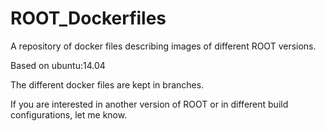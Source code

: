 # ROOT_Dockerfiles
A repository of docker files describing images of different ROOT versions.

Based on ubuntu:14.04

The different docker files are kept in branches.

If you are interested in another version of ROOT or in different build configurations, let me know.
